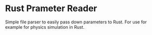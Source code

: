 # Rust Prameter Reader
Simple file parser to easily pass down parameters to Rust. For use for example for physics simulation in Rust. 
